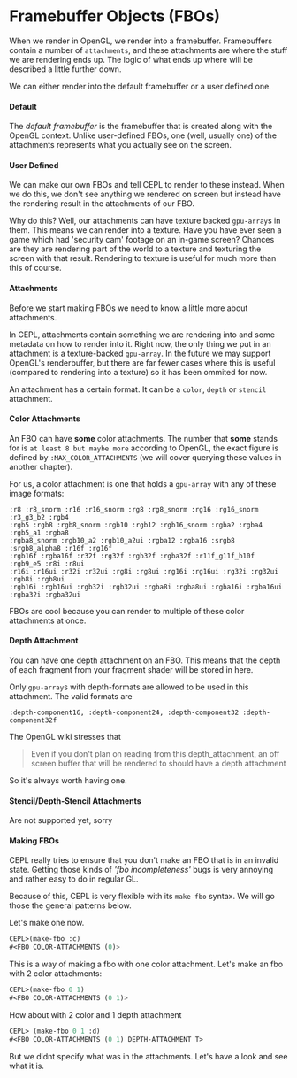 # Framebuffer Objects (FBOs)

When we render in OpenGL, we render into a framebuffer. Framebuffers contain a number of `attachments`, and these attachments are where the stuff we are rendering ends up. The logic of what ends up where will be described a little further down.

We can either render into the default framebuffer or a user defined one.

#### Default

The *default framebuffer* is the framebuffer that is created along with the OpenGL context. Unlike user-defined FBOs, one (well, usually one) of the attachments represents what you actually see on the screen.

#### User Defined

We can make our own FBOs and tell CEPL to render to these instead. When we do this, we don't see anything we rendered on screen but instead have the rendering result in the attachments of our FBO.

Why do this? Well, our attachments can have texture backed `gpu-array`s in them. This means we can render into a texture. Have you have ever seen a game which had 'security cam' footage on an in-game screen? Chances are they are rendering part of the world to a texture and texturing the screen with that result. Rendering to texture is useful for much more than this of course.

#### Attachments

Before we start making FBOs we need to know a little more about attachments.

In CEPL, attachments contain something we are rendering into and some metadata on how to render into it. Right now, the only thing we put in an attachment is a texture-backed `gpu-array`. In the future we may support OpenGL's renderbuffer, but there are far fewer cases where this is useful (compared to rendering into a texture) so it has been ommited for now.

An attachment has a certain format. It can be a `color`, `depth` or `stencil` attachment.

#### Color Attachments

An FBO can have **some** color attachments. The number that **some** stands for is `at least 8 but maybe more` according to OpenGL, the exact figure is defined by `:MAX_COLOR_ATTACHMENTS` (we will cover querying these values in another chapter).

For us, a color attachment is one that holds a `gpu-array` with any of these image formats:
```
:r8 :r8_snorm :r16 :r16_snorm :rg8 :rg8_snorm :rg16 :rg16_snorm :r3_g3_b2 :rgb4
:rgb5 :rgb8 :rgb8_snorm :rgb10 :rgb12 :rgb16_snorm :rgba2 :rgba4 :rgb5_a1 :rgba8
:rgba8_snorm :rgb10_a2 :rgb10_a2ui :rgba12 :rgba16 :srgb8 :srgb8_alpha8 :r16f :rg16f
:rgb16f :rgba16f :r32f :rg32f :rgb32f :rgba32f :r11f_g11f_b10f :rgb9_e5 :r8i :r8ui
:r16i :r16ui :r32i :r32ui :rg8i :rg8ui :rg16i :rg16ui :rg32i :rg32ui :rgb8i :rgb8ui
:rgb16i :rgb16ui :rgb32i :rgb32ui :rgba8i :rgba8ui :rgba16i :rgba16ui :rgba32i :rgba32ui
```

FBOs are cool because you can render to multiple of these color attachments at once.

#### Depth Attachment

You can have one depth attachment on an FBO. This means that the depth of each fragment from your fragment shader will be stored in here.

Only `gpu-array`s with depth-formats are allowed to be used in this attachment. The valid formats are

```
:depth-component16, :depth-component24, :depth-component32 :depth-component32f
```

The OpenGL wiki stresses that

>  Even if you don't plan on reading from this depth_attachment, an off screen buffer that will be rendered to should have a depth attachment

So it's always worth having one.


#### Stencil/Depth-Stencil Attachments

Are not supported yet, sorry


#### Making FBOs

CEPL really tries to ensure that you don't make an FBO that is in an invalid state. Getting those kinds of *'fbo incompleteness'* bugs is very annoying and rather easy to do in regular GL.

Because of this, CEPL is very flexible with its `make-fbo` syntax. We will go those the general patterns below.

Let's make one now.
```lisp
CEPL>(make-fbo :c)
#<FBO COLOR-ATTACHMENTS (0)>
```
This is a way of making a fbo with one color attachment. Let's make an fbo with 2 color attachments:
```lisp
CEPL>(make-fbo 0 1)
#<FBO COLOR-ATTACHMENTS (0 1)>
```

How about with 2 color and 1 depth attachment
```lisp
CEPL> (make-fbo 0 1 :d)
#<FBO COLOR-ATTACHMENTS (0 1) DEPTH-ATTACHMENT T>
```
But we didnt specify what was in the attachments. Let's have a look and see what it is.

